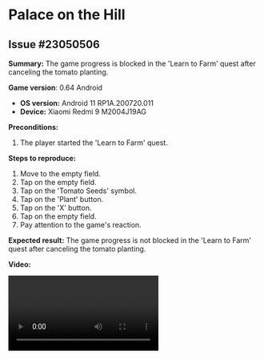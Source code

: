 # Palace on the Hill

## Issue #23050506

**Summary:** The game progress is blocked in the 'Learn to Farm' quest after canceling the tomato planting.

**Game version**: 0.64 Android

- **OS version:** Android 11 RP1A.200720.011
- **Device:** Xiaomi Redmi 9 M2004J19AG

**Preconditions:**

1. The player started the 'Learn to Farm' quest.

**Steps to reproduce:**

1. Move to the empty field.
2. Tap on the empty field.
3. Tap on the 'Tomato Seeds' symbol.
4. Tap on the 'Plant' button.
5. Tap on the 'X' button.
6. Tap on the empty field.
7. Pay attention to the game's reaction.

**Expected result:** The game progress is not blocked in the 'Learn to Farm' quest after canceling the tomato planting.

**Video:**

![23050506](/Palace_on_Hill/files/23050506.mp4)
